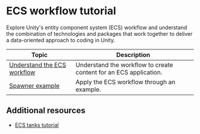 # ECS workflow tutorial

Explore Unity's entity component system (ECS) workflow and understand the combination of technologies and packages that work together to deliver a data-oriented approach to coding in Unity.

| **Topic** | **Description** |
| ---| ---|
| [Understand the ECS workflow](ecs-workflow-intro.md) | Understand the workflow to create content for an ECS application. |
| [Spawner example](ecs-workflow-example.md)            | Apply the ECS workflow through an example.                  |

## Additional resources

* [ECS tanks tutorial](https://github.com/Unity-Technologies/EntityComponentSystemSamples/blob/master/DOTS_Guide/ecs_tutorial/README.md)